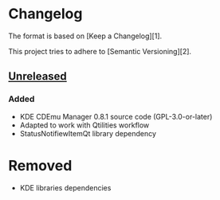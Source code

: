 # Changelog

The format is based on [Keep a Changelog][1].

This project tries to adhere to [Semantic Versioning][2].

## [Unreleased]

### Added

- KDE CDEmu Manager 0.8.1 source code (GPL-3.0-or-later)
- Adapted to work with Qtilities workflow
- StatusNotifiewItemQt library dependency

# Removed

- KDE libraries dependencies

[Unreleased]: https://github.com/qtilities/cdemu-manager/commits/master/
